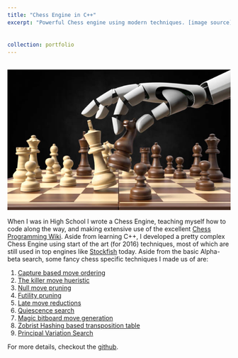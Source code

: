 ```yaml
---
title: "Chess Engine in C++"
excerpt: "Powerful Chess engine using modern techniques. [image source](https://www.istockphoto.com/photos/computer-chess)<br/><img src='/images/chess.jpeg'>"


collection: portfolio
---
```

<br/><img src='/images/chess.jpeg'>

When I was in High School I wrote a Chess Engine, teaching myself how to code along the way, and making extensive use of the excellent [Chess Programming Wiki](https://www.chessprogramming.org/Main_Page).
Aside from learning C++, I developed a pretty complex Chess Engine using start of the art (for 2016) techniques, most of which are still used in top engines like [Stockfish](https://stockfishchess.org/) today. Aside from the basic Alpha-beta search, some fancy chess specific techniques I made us of are:

1. [Capture based move ordering](https://www.chessprogramming.org/Move_Ordering#Captures)
2. [The killer move hueristic](https://www.chessprogramming.org/Killer_Heuristic)
3. [Null move pruning](https://www.chessprogramming.org/Null_Move_Pruning)
4. [Futility pruning](https://www.chessprogramming.org/Futility_Pruning)
5. [Late move reductions](https://www.chessprogramming.org/Late_Move_Reductions)
6. [Quiescence search](https://www.chessprogramming.org/Quiescence_Search)
7. [Magic bitboard move generation](https://www.chessprogramming.org/Magic_Bitboards)
8. [Zobrist Hashing based transposition table](https://www.chessprogramming.org/Zobrist_Hashing)
9. [Principal Variation Search](https://www.chessprogramming.org/Principal_Variation_Search)


For more details, checkout the [github](https://github.com/Jgoldfeder/KingSolomonChessEngine).

